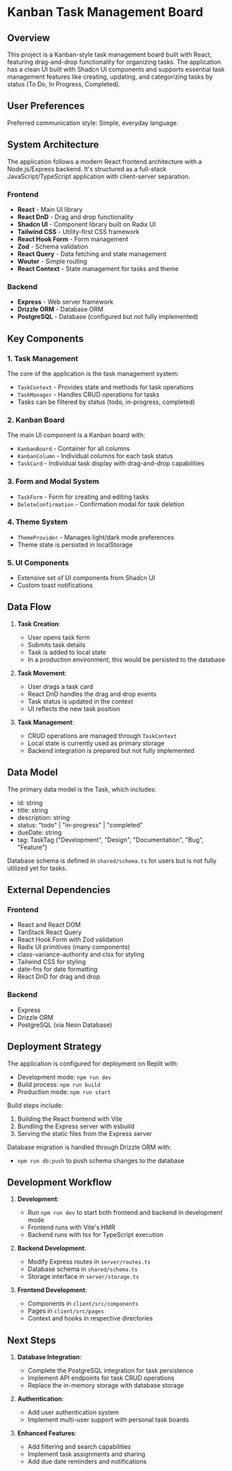 # Kanban Task Management Board

## Overview
This project is a Kanban-style task management board built with React, featuring drag-and-drop functionality for organizing tasks. The application has a clean UI built with Shadcn UI components and supports essential task management features like creating, updating, and categorizing tasks by status (To Do, In Progress, Completed).

## User Preferences
Preferred communication style: Simple, everyday language.

## System Architecture
The application follows a modern React frontend architecture with a Node.js/Express backend. It's structured as a full-stack JavaScript/TypeScript application with client-server separation.

### Frontend
- **React** - Main UI library
- **React DnD** - Drag and drop functionality
- **Shadcn UI** - Component library built on Radix UI
- **Tailwind CSS** - Utility-first CSS framework
- **React Hook Form** - Form management
- **Zod** - Schema validation
- **React Query** - Data fetching and state management
- **Wouter** - Simple routing
- **React Context** - State management for tasks and theme

### Backend
- **Express** - Web server framework
- **Drizzle ORM** - Database ORM
- **PostgreSQL** - Database (configured but not fully implemented)

## Key Components

### 1. Task Management
The core of the application is the task management system:
- `TaskContext` - Provides state and methods for task operations
- `TaskManager` - Handles CRUD operations for tasks
- Tasks can be filtered by status (todo, in-progress, completed)

### 2. Kanban Board
The main UI component is a Kanban board with:
- `KanbanBoard` - Container for all columns
- `KanbanColumn` - Individual columns for each task status
- `TaskCard` - Individual task display with drag-and-drop capabilities

### 3. Form and Modal System
- `TaskForm` - Form for creating and editing tasks
- `DeleteConfirmation` - Confirmation modal for task deletion

### 4. Theme System
- `ThemeProvider` - Manages light/dark mode preferences
- Theme state is persisted in localStorage

### 5. UI Components
- Extensive set of UI components from Shadcn UI
- Custom toast notifications

## Data Flow

1. **Task Creation**:
   - User opens task form
   - Submits task details
   - Task is added to local state
   - In a production environment, this would be persisted to the database

2. **Task Movement**:
   - User drags a task card
   - React DnD handles the drag and drop events
   - Task status is updated in the context
   - UI reflects the new task position

3. **Task Management**:
   - CRUD operations are managed through `TaskContext`
   - Local state is currently used as primary storage
   - Backend integration is prepared but not fully implemented

## Data Model

The primary data model is the Task, which includes:
- id: string
- title: string
- description: string
- status: "todo" | "in-progress" | "completed"
- dueDate: string
- tag: TaskTag ("Development", "Design", "Documentation", "Bug", "Feature")

Database schema is defined in `shared/schema.ts` for users but is not fully utilized yet for tasks.

## External Dependencies

### Frontend
- React and React DOM
- TanStack React Query
- React Hook Form with Zod validation
- Radix UI primitives (many components)
- class-variance-authority and clsx for styling
- Tailwind CSS for styling
- date-fns for date formatting
- React DnD for drag and drop

### Backend
- Express
- Drizzle ORM
- PostgreSQL (via Neon Database)

## Deployment Strategy

The application is configured for deployment on Replit with:
- Development mode: `npm run dev`
- Build process: `npm run build`
- Production mode: `npm run start`

Build steps include:
1. Building the React frontend with Vite
2. Bundling the Express server with esbuild
3. Serving the static files from the Express server

Database migration is handled through Drizzle ORM with:
- `npm run db:push` to push schema changes to the database

## Development Workflow

1. **Development**:
   - Run `npm run dev` to start both frontend and backend in development mode
   - Frontend runs with Vite's HMR
   - Backend runs with tsx for TypeScript execution

2. **Backend Development**:
   - Modify Express routes in `server/routes.ts`
   - Database schema in `shared/schema.ts`
   - Storage interface in `server/storage.ts`

3. **Frontend Development**:
   - Components in `client/src/components`
   - Pages in `client/src/pages`
   - Context and hooks in respective directories

## Next Steps

1. **Database Integration**:
   - Complete the PostgreSQL integration for task persistence
   - Implement API endpoints for task CRUD operations
   - Replace the in-memory storage with database storage

2. **Authentication**:
   - Add user authentication system
   - Implement multi-user support with personal task boards

3. **Enhanced Features**:
   - Add filtering and search capabilities
   - Implement task assignments and sharing
   - Add due date reminders and notifications
